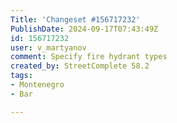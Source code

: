 ```yaml
---
Title: 'Changeset #156717232'
PublishDate: 2024-09-17T07:43:49Z
id: 156717232
user: v_martyanov
comment: Specify fire hydrant types
created_by: StreetComplete 58.2
tags:
- Montenegro
- Bar

---
```

